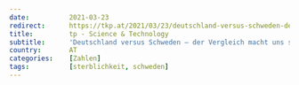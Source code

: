 ```yaml
---
date:          2021-03-23
redirect:      https://tkp.at/2021/03/23/deutschland-versus-schweden-der-vergleich-macht-uns-sicher/
title:         tp - Science & Technology
subtitle:      'Deutschland versus Schweden – der Vergleich macht uns sicher'
country:       AT
categories:    [Zahlen]
tags:          [sterblichkeit, schweden]
---
```

